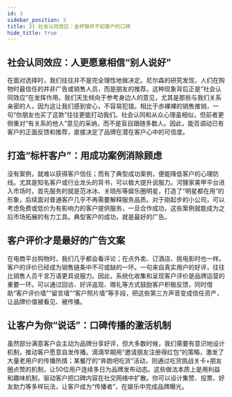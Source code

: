 ```yaml
---
id: 3
sidebar_position: 3
title: 21 社会认同效应：金杯银杯不如客户的口碑
hide_title: true
---
```


## 社会认同效应：人更愿意相信“别人说好”
在面对选择时，我们往往并不是完全理性地做决定。尼尔森的研究发现，人们在购物时最信任的并非广告或销售人员，而是朋友的推荐。这种现象背后正是“社会认同效应”在发挥作用。我们天生倾向于参考身边人的意见，尤其是那些与我们关系亲密的人，因为这让我们感到安心，不容易犯错。相比于赤裸裸的销售推销，一句“你朋友也买了这款”往往更能打动我们。社会认同和从众心理虽相似，但前者更侧重对“有关系的他人”意见的采纳，而不是盲目跟随多数人。因此，能否调动已有客户的正面反馈和推荐，直接决定了品牌在潜在客户心中的可信度。

## 打造“标杆客户”：用成功案例消除顾虑
没有案例，就难以获得客户信任；而有了典型成功案例，便能降低客户的心理防线。尤其是知名客户或行业龙头的背书，可以极大提升说服力。河狸家美甲平台进入市场时，首先服务的就是范冰冰、关晓彤等娱乐圈明星，打造了“明星都在用”的形象，后续面对普通客户几乎不再需要解释服务品质。对于刚起步的小公司，可以考虑免费或低价为有影响力的客户提供服务，一旦合作成功，这些案例就能成为之后市场拓展的有力工具。典型客户的成功，就是最好的广告。

## 客户评价才是最好的广告文案
在电商平台购物时，我们几乎都会看评论；在点外卖、订酒店、挑电影时也一样。客户的评价已经成为销售链条中不可或缺的一环。一句来自真实用户的好评，往往比销售人员千言万语更具说服力。因此，系统化收集和呈现客户评价是品牌运营的重要一环。可以通过回访、好评返现、赠礼等方式鼓励客户积极反馈，同时借助“客户评价墙”“留言墙”“客户照片墙”等手段，把这些第三方声音变成信任资产，让品牌价值被看见、被传播。

## 让客户为你“说话”：口碑传播的激活机制
虽然部分满意客户会主动为品牌分享好评，但大多数时候，我们需要有意识地设计机制，推动客户愿意自发传播。滴滴早期用“邀请朋友注册得红包”的策略，激发了大量老用户的传播热情；某餐厅的“奔跑吧吃货”活动，则通过吃货挑战关卡+朋友圈点赞的机制，让50位用户连续多日为品牌发布动态。这些做法本质上是用利益和趣味机制，驱动客户把口碑内容在社交网络中扩散。你可以设计集赞、投票、好友助力等多样玩法，让客户成为“传播者”，在娱乐中完成品牌曝光。